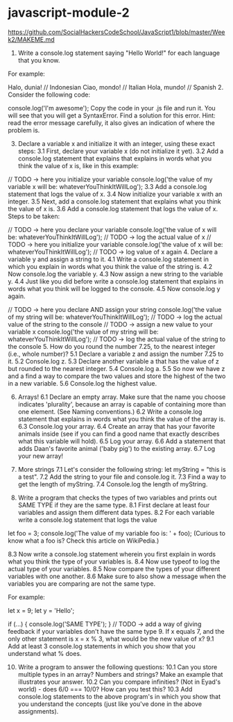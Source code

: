 # javascript-module-2

https://github.com/SocialHackersCodeSchool/JavaScript1/blob/master/Week2/MAKEME.md

1. Write a console.log statement saying "Hello World!" for each language that you know.

For example:

Halo, dunia! // Indonesian
Ciao, mondo! // Italian
Hola, mundo! // Spanish
2. Consider the following code:

console.log('I'm awesome');
Copy the code in your .js file and run it. You will see that you will get a SyntaxError. Find a solution for this error. Hint: read the error message carefully, it also gives an indication of where the problem is.

3. Declare a variable x and initialize it with an integer, using these exact steps:
3.1 First, declare your variable x (do not initialize it yet).
3.2 Add a console.log statement that explains that explains in words what you think the value of x is, like in this example:

  // TODO -> here you initialize your variable
  console.log('the value of my variable x will be: whateverYouThinkItWillLog');
3.3 Add a console.log statement that logs the value of x.
3.4 Now initialize your variable x with an integer.
3.5 Next, add a console.log statement that explains what you think the value of x is.
3.6 Add a console.log statement that logs the value of x. Steps to be taken:

  // TODO -> here you declare your variable
  console.log('the value of x will be: whateverYouThinkItWillLog');
  // TODO -> log the actual value of x
  // TODO -> here you initialize your variable
  console.log('the value of x will be: whateverYouThinkItWillLog');
  // TODO -> log value of x again
4. Declare a variable y and assign a string to it.
4.1 Write a console.log statement in which you explain in words what you think the value of the string is.
4.2 Now console.log the variable y.
4.3 Now assign a new string to the variable y.
4.4 Just like you did before write a console.log statement that explains in words what you think will be logged to the console.
4.5 Now console.log y again.

  // TODO -> here you declare AND assign your string
  console.log('the value of my string will be: whateverYouThinkItWillLog');
  // TODO -> log the actual value of the string to the console
  // TODO -> assign a new value to your variable x
  console.log('the value of my string will be: whateverYouThinkItWillLog');
  // TODO -> log the actual value of the string to the console
5. How do you round the number 7.25, to the nearest integer (i.e., whole number)?
5.1 Declare a variable z and assign the number 7.25 to it.
5.2 Console.log z.
5.3 Declare another variable a that has the value of z but rounded to the nearest integer.
5.4 Console.log a.
5.5 So now we have z and a find a way to compare the two values and store the highest of the two in a new variable.
5.6 Console.log the highest value.

6. Arrays!
6.1 Declare an empty array. Make sure that the name you choose indicates 'plurality', because an array is capable of containing more than one element. (See Naming conventions.)
6.2 Write a console.log statement that explains in words what you think the value of the array is.
6.3 Console.log your array.
6.4 Create an array that has your favorite animals inside (see if you can find a good name that exactly describes what this variable will hold).
6.5 Log your array.
6.6 Add a statement that adds Daan's favorite animal ('baby pig') to the existing array.
6.7 Log your new array!

7. More strings
7.1 Let's consider the following string: let myString = "this is a test".
7.2 Add the string to your file and console.log it.
7.3 Find a way to get the length of myString.
7.4 Console.log the length of myString.

8. Write a program that checks the types of two variables and prints out SAME TYPE if they are the same type.
8.1 First declare at least four variables and assign them different data types.
8.2 For each variable write a console.log statement that logs the value

let foo = 3;
console.log('The value of my variable foo is: ' + foo);
(Curious to know what a foo is? Check this article on WikiPedia.)

8.3 Now write a console.log statement wherein you first explain in words what you think the type of your variables is.
8.4 Now use typeof to log the actual type of your variables.
8.5 Now compare the types of your different variables with one another.
8.6 Make sure to also show a message when the variables you are comparing are not the same type.

For example:

let x = 9;
let y = 'Hello';

if (...) {
    console.log('SAME TYPE');
}
// TODO -> add a way of giving feedback if your variables don't have the same type
9. If x equals 7, and the only other statement is x = x % 3, what would be the new value of x?
9.1 Add at least 3 console.log statements in which you show that you understand what % does.

10. Write a program to answer the following questions:
10.1 Can you store multiple types in an array? Numbers and strings? Make an example that illustrates your answer.
10.2 Can you compare infinities? (Not in Eyad's world) - does 6/0 === 10/0? How can you test this?
10.3 Add console.log statements to the above program's in which you show that you understand the concepts (just like you've done in the above assignments).
